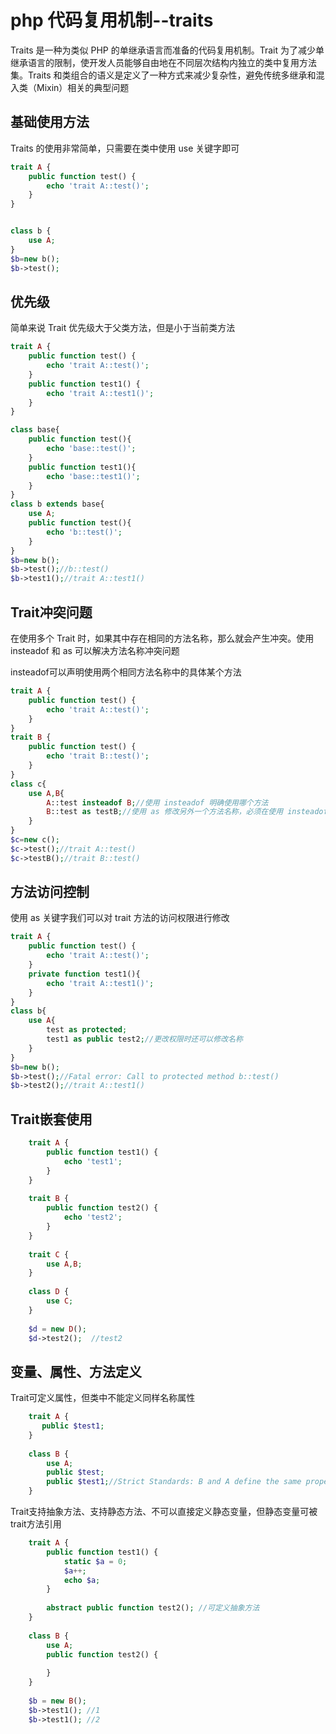 # php 代码复用机制--traits

Traits 是一种为类似 PHP 的单继承语言而准备的代码复用机制。Trait 为了减少单继承语言的限制，使开发人员能够自由地在不同层次结构内独立的类中复用方法集。Traits 和类组合的语义是定义了一种方式来减少复杂性，避免传统多继承和混入类（Mixin）相关的典型问题

## 基础使用方法

Traits 的使用非常简单，只需要在类中使用 use 关键字即可

```php
trait A {
    public function test() {
        echo 'trait A::test()';
    }
}


class b {
    use A;
}
$b=new b();
$b->test();
```

## 优先级

简单来说 Trait 优先级大于父类方法，但是小于当前类方法

```php
trait A {
    public function test() {
        echo 'trait A::test()';
    }
    public function test1() {
        echo 'trait A::test1()';
    }    
}

class base{
    public function test(){
        echo 'base::test()';
    }
    public function test1(){
        echo 'base::test1()';
    }    
}
class b extends base{
    use A;
    public function test(){
        echo 'b::test()';
    }
}
$b=new b();
$b->test();//b::test()
$b->test1();//trait A::test1()
```

## Trait冲突问题

在使用多个 Trait 时，如果其中存在相同的方法名称，那么就会产生冲突。使用 insteadof 和 as 可以解决方法名称冲突问题

insteadof可以声明使用两个相同方法名称中的具体某个方法

```php
trait A {
    public function test() {
        echo 'trait A::test()';
    } 
}
trait B {
    public function test() {
        echo 'trait B::test()';
    } 
}
class c{
    use A,B{
        A::test insteadof B;//使用 insteadof 明确使用哪个方法
        B::test as testB;//使用 as 修改另外一个方法名称，必须在使用 insteadof 解决冲突后使用
    }
}
$c=new c();
$c->test();//trait A::test()
$c->testB();//trait B::test()
```

## 方法访问控制

使用 as 关键字我们可以对 trait 方法的访问权限进行修改

```php
trait A {
    public function test() {
        echo 'trait A::test()';
    } 
    private function test1(){
        echo 'trait A::test1()';
    }
}
class b{
    use A{
        test as protected;
        test1 as public test2;//更改权限时还可以修改名称
    }
}
$b=new b();
$b->test();//Fatal error: Call to protected method b::test()
$b->test2();//trait A::test1()
```

## Trait嵌套使用

```php
    trait A {
        public function test1() {
            echo 'test1';
        }
    }
     
    trait B {
        public function test2() {
            echo 'test2';
        }
    }
     
    trait C {
        use A,B;
    }
     
    class D {
        use C;
    }
     
    $d = new D();
    $d->test2();  //test2
```

## 变量、属性、方法定义

Trait可定义属性，但类中不能定义同样名称属性

```php
    trait A {
       public $test1;
    }
     
    class B {
        use A;
        public $test;
        public $test1;//Strict Standards: B and A define the same property ($test1) in the composition of B...
    }
```

Trait支持抽象方法、支持静态方法、不可以直接定义静态变量，但静态变量可被trait方法引用

```php
    trait A {
        public function test1() {
            static $a = 0;
            $a++;
            echo $a;
        }
     
        abstract public function test2(); //可定义抽象方法
    }
     
    class B {
        use A;
        public function test2() {
     
        }
    }
     
    $b = new B();
    $b->test1(); //1
    $b->test1(); //2
```


















































